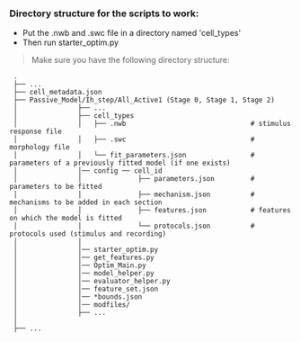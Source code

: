 ### Directory structure for the scripts to work:

* Put the .nwb and .swc file in a directory named 'cell_types'
* Then run starter_optim.py

> Make sure you have the following directory structure:

     .      
     ├── ...
     ├── cell_metadata.json
     ├── Passive_Model/Ih_step/All_Active1 (Stage 0, Stage 1, Stage 2)
     │               ├── ...
     │               ├── cell_types                             
     │               │   ├── .nwb                               # stimulus response file
     │               │   ├── .swc                               # morphology file
     │               │   └── fit_parameters.json                # parameters of a previously fitted model (if one exists)
     │               │── config ── cell_id                                 
     │               │              ├── parameters.json         # parameters to be fitted
     │               │              ├── mechanism.json          # mechanisms to be added in each section 
     │               │              ├── features.json           # features on which the model is fitted
     │               │              └── protocols.json          # protocols used (stimulus and recording)
     │               │
     │               │── starter_optim.py
     │               │── get_features.py
     │               │── Optim_Main.py
     │               │── model_helper.py
     │               │── evaluator_helper.py
     │               │── feature_set.json
     │               │── *bounds.json
     │               │── modfiles/ 
     │               ├── ...
     │
     ├── ...
